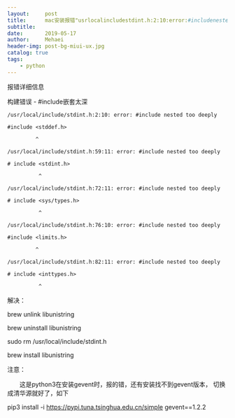 ```yaml
---
layout:     post
title:      mac安装报错"usrlocalincludestdint.h:2:10:error:#includenestedtoodeeply"
subtitle:   
date:       2019-05-17
author:     Mehaei
header-img: post-bg-miui-ux.jpg
catalog: true
tags:
    - python
---
```

报错详细信息

构建错误 - #include嵌套太深

    /usr/local/include/stdint.h:2:10: error: #include nested too deeply

    #include <stddef.h>

             ^

    /usr/local/include/stdint.h:59:11: error: #include nested too deeply

    # include <stdint.h>

              ^

    /usr/local/include/stdint.h:72:11: error: #include nested too deeply

    # include <sys/types.h>

              ^

    /usr/local/include/stdint.h:76:10: error: #include nested too deeply

    #include <limits.h>

             ^

    /usr/local/include/stdint.h:82:11: error: #include nested too deeply

    # include <inttypes.h>

              ^

解决：

 brew unlink libunistring

 brew uninstall libunistring

 sudo rm /usr/local/include/stdint.h

 brew install libunistring

注意：

　　这是python3在安装gevent时，报的错，还有安装找不到gevent版本， 切换成清华源就好了，如下

pip3 install -i https://pypi.tuna.tsinghua.edu.cn/simple gevent==1.2.2
